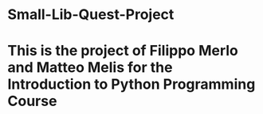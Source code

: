# Small-Lib-Quest-Project

# This is the project of Filippo Merlo and Matteo Melis for the Introduction to Python Programming Course
